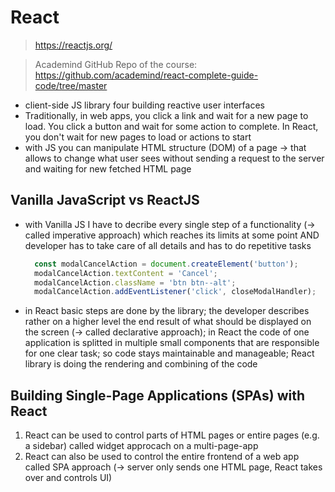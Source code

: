 # React

> https://reactjs.org/

> Academind GitHub Repo of the course: https://github.com/academind/react-complete-guide-code/tree/master

- client-side JS library four building reactive user interfaces
- Traditionally, in web apps, you click a link and wait for a new page to load. You click a button and wait for some action to complete. In React, you don't wait for new pages to load or actions to start
- with JS you can manipulate HTML structure (DOM) of a page -> that allows to change what user sees without sending a request to the server and waiting for new fetched HTML page

## Vanilla JavaScript vs ReactJS

- with Vanilla JS I have to decribe every single step of a functionality (-> called imperative approach) which reaches its limits at some point AND developer has to take care of all details and has to do repetitive tasks

  ```JavaScript
    const modalCancelAction = document.createElement('button');
    modalCancelAction.textContent = 'Cancel';
    modalCancelAction.className = 'btn btn--alt';
    modalCancelAction.addEventListener('click', closeModalHandler);
  ```

- in React basic steps are done by the library; the developer describes rather on a higher level the end result of what should be displayed on the screen (-> called declarative approach); in React the code of one application is splitted in multiple small components that are responsible for one clear task; so code stays maintainable and manageable; React library is doing the rendering and combining of the code

## Building Single-Page Applications (SPAs) with React

1. React can be used to control parts of HTML pages or entire pages (e.g. a sidebar) called widget approcach on a multi-page-app
2. React can also be used to control the entire frontend of a web app called SPA approach (-> server only sends one HTML page, React takes over and controls UI)

